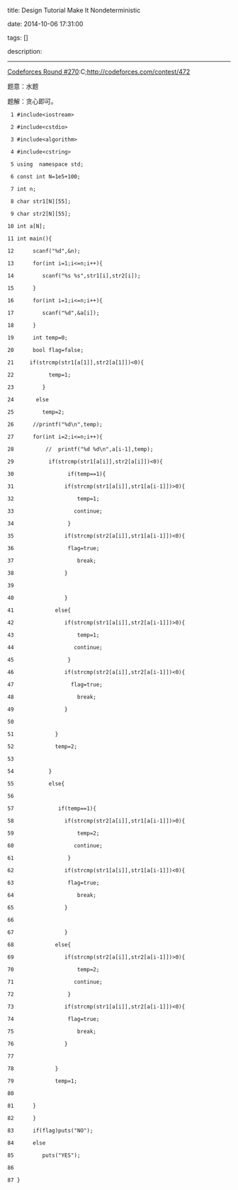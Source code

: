title: Design Tutorial Make It Nondeterministic

date: 2014-10-06 17:31:00

tags: []

description: 

---
[Codeforces Round #270](http://codeforces.com/contest/472):C;<http://codeforces.com/contest/472>

题意：水题

题解：贪心即可。
    
    
     1 #include<iostream>
     2 #include<cstdio>
     3 #include<algorithm>
     4 #include<cstring>
     5 using  namespace std;
     6 const int N=1e5+100;
     7 int n;
     8 char str1[N][55];
     9 char str2[N][55];
    10 int a[N];
    11 int main(){
    12      scanf("%d",&n);
    13      for(int i=1;i<=n;i++){
    14         scanf("%s %s",str1[i],str2[i]);
    15      }
    16      for(int i=1;i<=n;i++){
    17         scanf("%d",&a[i]);
    18      }
    19      int temp=0;
    20      bool flag=false;
    21     if(strcmp(str1[a[1]],str2[a[1]])<0){
    22           temp=1;
    23         }
    24       else
    25         temp=2;
    26      //printf("%d\n",temp);
    27      for(int i=2;i<=n;i++){
    28          //  printf("%d %d\n",a[i-1],temp);
    29           if(strcmp(str1[a[i]],str2[a[i]])<0){
    30                 if(temp==1){
    31                if(strcmp(str1[a[i]],str1[a[i-1]])>0){
    32                    temp=1;
    33                   continue;
    34                 }
    35                if(strcmp(str2[a[i]],str1[a[i-1]])<0){
    36                 flag=true;
    37                    break;
    38                }
    39 
    40                }
    41             else{
    42                if(strcmp(str1[a[i]],str2[a[i-1]])>0){
    43                    temp=1;
    44                   continue;
    45                 }
    46                if(strcmp(str2[a[i]],str2[a[i-1]])<0){
    47                  flag=true;
    48                    break;
    49                }
    50 
    51             }
    52             temp=2;
    53 
    54           }
    55           else{
    56 
    57              if(temp==1){
    58                if(strcmp(str2[a[i]],str1[a[i-1]])>0){
    59                    temp=2;
    60                   continue;
    61                 }
    62                if(strcmp(str1[a[i]],str1[a[i-1]])<0){
    63                 flag=true;
    64                    break;
    65                }
    66 
    67                }
    68             else{
    69                if(strcmp(str2[a[i]],str2[a[i-1]])>0){
    70                    temp=2;
    71                   continue;
    72                 }
    73                if(strcmp(str1[a[i]],str2[a[i-1]])<0){
    74                 flag=true;
    75                    break;
    76                }
    77 
    78             }
    79             temp=1;
    80 
    81      }
    82      }
    83      if(flag)puts("NO");
    84      else
    85         puts("YES");
    86 
    87 }

 
